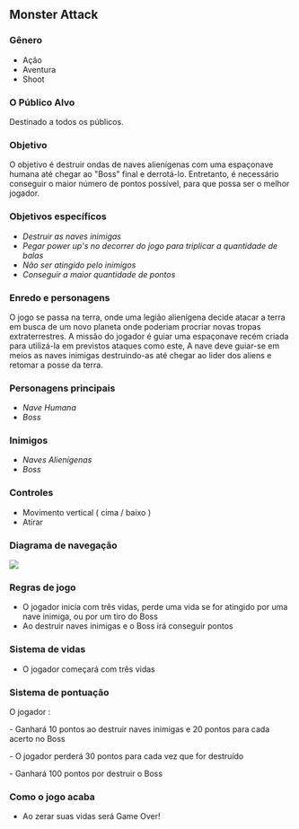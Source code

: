 Monster Attack
-----------------------------------------------------------------------------------------------------------------------------------------

### Gênero
  + Ação
  + Aventura
  + Shoot

### O	Público Alvo
Destinado a todos os públicos.

### Objetivo
O objetivo é destruir ondas de naves alienígenas com uma espaçonave humana até chegar ao "Boss" final e derrotá-lo. Entretanto, é necessário conseguir o maior número de pontos possível, para que possa ser o melhor jogador.

### Objetivos específicos
 + _Destruir as naves inimigas_
 + _Pegar power up's no decorrer do jogo para triplicar a quantidade de balas_
 + _Não ser atingido pelo inimigos_
 + _Conseguir a maior quantidade de pontos_

### Enredo e personagens
O jogo se passa na terra, onde uma legião alienígena decide atacar a terra em busca de um novo planeta onde poderiam procriar novas tropas extraterrestres. A missão do jogador é guiar uma espaçonave recém criada para utilizá-la em previstos ataques como este, A nave deve guiar-se em meios as naves inimigas destruindo-as até chegar ao lider dos aliens e retomar a posse da terra.

### Personagens principais
  + _Nave Humana_
  + _Boss_
  
### Inimigos
  + _Naves Alienígenas_
  + _Boss_
  
### Controles
  - Movimento vertical ( cima / baixo )
  - Atirar
  
### Diagrama de navegação
<p>
  <img src="https://github.com/13ArturBruno/MonsterAtk/blob/master/diagram-1.png">
</p>

### Regras de jogo
  + O jogador inicia com três vidas, perde uma vida se for atingido por uma nave inimiga, ou por um tiro do Boss
  + Ao destruir naves inimigas e o Boss irá conseguir pontos
 
### Sistema de vidas
  + O jogador começará com três vidas
  
### Sistema de pontuação
  <p>O jogador :</p>
  <p> - Ganhará 10 pontos ao destruir naves inimigas e 20 pontos para cada acerto no Boss</p>
  <p> - O jogador perderá 30 pontos para cada vez que for destruído</p>
  <p> - Ganhará 100 pontos por destruir o Boss</p>

### Como o jogo acaba
  + Ao zerar suas vidas será Game Over!
  
  
